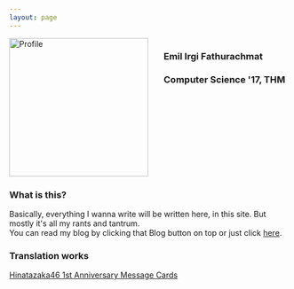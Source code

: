 ```yaml
---
layout: page
---
```

<img src="{{ site.baseurl }}/images/profile.jpg" alt="Profile" style="height: 250px; float: left; margin-right: 2em;"/>

<div style="float: left">

<h3>Emil Irgi Fathurachmat</h3>
<h3>Computer Science '17, THM</h3>
<br>
</div>

<div style="clear: both"></div>

### What is this?
Basically, everything I wanna write will be written here, in this site. But mostly it's all my rants and tantrum.  
You can read my blog by clicking that Blog button on top or just click <a href="/blog">here</a>.   

### Translation works
<a href="/MessageCard">Hinatazaka46 1st Anniversary Message Cards</a>
